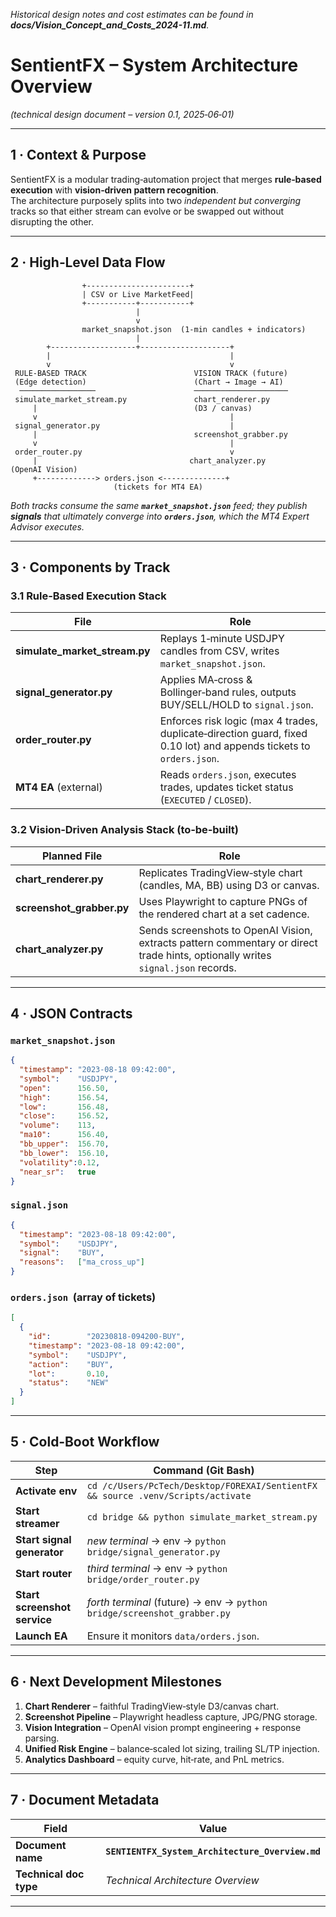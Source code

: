 _Historical design notes and cost estimates can be found in **docs/Vision_Concept_and_Costs_2024-11.md**._





# SentientFX – System Architecture Overview  
*(technical design document – version 0.1, 2025‑06‑01)*  

---

## 1 · Context & Purpose  
SentientFX is a modular trading‐automation project that merges **rule‑based execution** with **vision‑driven pattern recognition**.  
The architecture purposely splits into two *independent but converging* tracks so that either stream can evolve or be swapped out without disrupting the other.

---

## 2 · High‑Level Data Flow  

```
                +-----------------------+
                | CSV or Live MarketFeed|
                +-----------+-----------+
                            |
                            v
                market_snapshot.json  (1‑min candles + indicators)
                            |
        +-------------------+--------------------+
        |                                        |
        v                                        v
 RULE‑BASED TRACK                        VISION TRACK (future)
 (Edge detection)                        (Chart → Image → AI)
  ─────────────────                      ─────────────────────
 simulate_market_stream.py               chart_renderer.py
     |                                   (D3 / canvas)
     v                                           |
 signal_generator.py                             |
     |                                   screenshot_grabber.py
     v                                           |
 order_router.py                                 v
     |                                  chart_analyzer.py (OpenAI Vision)
     +-------------> orders.json <--------------+
                       (tickets for MT4 EA)
```

*Both tracks consume the same **`market_snapshot.json`** feed; they publish **signals** that ultimately converge into **`orders.json`**, which the MT4 Expert Advisor executes.*

---

## 3 · Components by Track  

### 3.1 Rule‑Based Execution Stack  
| File | Role |
|------|------|
| **simulate_market_stream.py** | Replays 1‑minute USDJPY candles from CSV, writes `market_snapshot.json`. |
| **signal_generator.py** | Applies MA‑cross & Bollinger‑band rules, outputs BUY/SELL/HOLD to `signal.json`. |
| **order_router.py** | Enforces risk logic (max 4 trades, duplicate‑direction guard, fixed 0.10 lot) and appends tickets to `orders.json`. |
| **MT4 EA** (external) | Reads `orders.json`, executes trades, updates ticket status (`EXECUTED` / `CLOSED`). |

### 3.2 Vision‑Driven Analysis Stack (to‑be‑built)  
| Planned File | Role |
|--------------|------|
| **chart_renderer.py** | Replicates TradingView‑style chart (candles, MA, BB) using D3 or canvas. |
| **screenshot_grabber.py** | Uses Playwright to capture PNGs of the rendered chart at a set cadence. |
| **chart_analyzer.py** | Sends screenshots to OpenAI Vision, extracts pattern commentary or direct trade hints, optionally writes `signal.json` records. |

---

## 4 · JSON Contracts  

### `market_snapshot.json`
```json
{
  "timestamp": "2023-08-18 09:42:00",
  "symbol":    "USDJPY",
  "open":      156.50,
  "high":      156.54,
  "low":       156.48,
  "close":     156.52,
  "volume":    113,
  "ma10":      156.40,
  "bb_upper":  156.70,
  "bb_lower":  156.10,
  "volatility":0.12,
  "near_sr":   true
}
```

### `signal.json`
```json
{
  "timestamp": "2023-08-18 09:42:00",
  "symbol":    "USDJPY",
  "signal":    "BUY",
  "reasons":   ["ma_cross_up"]
}
```

### `orders.json`  (array of tickets)
```json
[
  {
    "id":        "20230818-094200-BUY",
    "timestamp": "2023-08-18 09:42:00",
    "symbol":    "USDJPY",
    "action":    "BUY",
    "lot":       0.10,
    "status":    "NEW"
  }
]
```

---

## 5 · Cold‑Boot Workflow  

| Step | Command (Git Bash) |
|------|--------------------|
| **Activate env** | `cd /c/Users/PcTech/Desktop/FOREXAI/SentientFX && source .venv/Scripts/activate` |
| **Start streamer** | `cd bridge && python simulate_market_stream.py` |
| **Start signal generator** | *new terminal* → env → `python bridge/signal_generator.py` |
| **Start router** | *third terminal* → env → `python bridge/order_router.py` |
| **Start screenshot service** | *forth terminal* (future) → env → `python bridge/screenshot_grabber.py` |
| **Launch EA** | Ensure it monitors `data/orders.json`. |

---

## 6 · Next Development Milestones  

1. **Chart Renderer** – faithful TradingView‑style D3/canvas chart.  
2. **Screenshot Pipeline** – Playwright headless capture, JPG/PNG storage.  
3. **Vision Integration** – OpenAI vision prompt engineering + response parsing.  
4. **Unified Risk Engine** – balance‑scaled lot sizing, trailing SL/TP injection.  
5. **Analytics Dashboard** – equity curve, hit‑rate, and PnL metrics.

---

## 7 · Document Metadata  

| Field | Value |
|-------|-------|
| **Document name** | **`SENTIENTFX_System_Architecture_Overview.md`** |
| **Technical doc type** | *Technical Architecture Overview* |

---
